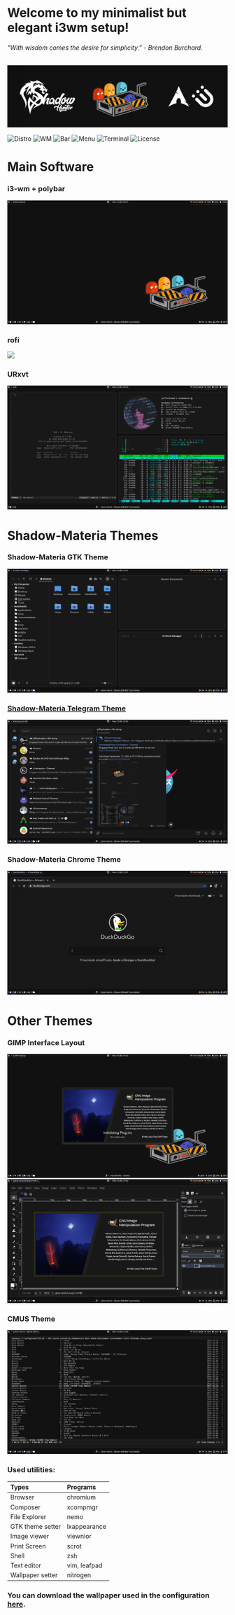 # Welcome to my minimalist but elegant i3wm setup!
###### "With wisdom comes the desire for simplicity.” - Brendon Burchard.
<img src="readmepictures/welcome.png">

![Distro](https://img.shields.io/badge/Distro-Arch%20Linux-blue) ![WM](https://img.shields.io/badge/WM-i3--gaps--rounded-orange) ![Bar](https://img.shields.io/badge/Bar-Polybar-yellowgreen) ![Menu](https://img.shields.io/badge/Menu-rofi-brightgreen) ![Terminal](https://img.shields.io/badge/Terminal-URxvt-red) ![License](https://img.shields.io/badge/Licence-GPL%20v3.0-green)

# Main Software

### i3-wm + polybar
<img src="readmepictures/i3polybar.png">

### rofi
<img src="readmepictures/rofi\ .png">

### URxvt
<img src="readmepictures/urxvt.png">


# Shadow-Materia Themes

### Shadow-Materia GTK Theme
<img src="readmepictures/shadowmateria.png">

### [Shadow-Materia Telegram Theme](https://t.me/addtheme/shadowmateria)
<img src="readmepictures/telegramshadowmateria.png">

### Shadow-Materia Chrome Theme
<img src="readmepictures/chromiumshadowmateria.png">


# Other Themes

### GIMP Interface Layout
<img src="readmepictures/gimpsplash.png">
<img src="readmepictures/gimp.png">

### CMUS Theme
<img src="readmepictures/cmus.png">


### Used utilities:
| Types            | Programs      |
| :--------------- | :------------ |   
| Browser          | chromium      |
| Composer	   | xcompmgr      |
| File Explorer    | nemo          |                                            
| GTK theme setter | lxappearance  |
| Image viewer     | viewnior      |                                                                                         
| Print Screen     | scrot         |                                            
| Shell            | zsh           |                                                                           
| Text editor      | vim, leafpad  |                                                                             
| Wallpaper setter | nitrogen      |


### You can download the wallpaper used in the configuration [here](https://github.com/jeffinshadow/i3-dotfiles/tree/master/Wallpapers).
